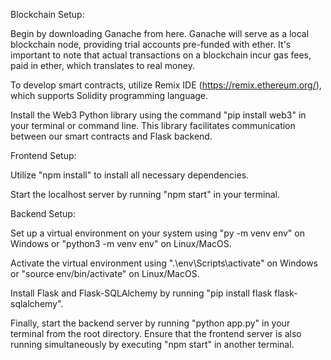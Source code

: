 Blockchain Setup:

Begin by downloading Ganache from here. Ganache will serve as a local blockchain node, providing trial accounts pre-funded with ether. It's important to note that actual transactions on a blockchain incur gas fees, paid in ether, which translates to real money.

To develop smart contracts, utilize Remix IDE (https://remix.ethereum.org/), which supports Solidity programming language.

Install the Web3 Python library using the command "pip install web3" in your terminal or command line. This library facilitates communication between our smart contracts and Flask backend.

Frontend Setup:

Utilize "npm install" to install all necessary dependencies.

Start the localhost server by running "npm start" in your terminal.

Backend Setup:

Set up a virtual environment on your system using "py -m venv env" on Windows or "python3 -m venv env" on Linux/MacOS.

Activate the virtual environment using ".\env\Scripts\activate" on Windows or "source env/bin/activate" on Linux/MacOS.

Install Flask and Flask-SQLAlchemy by running "pip install flask flask-sqlalchemy".

Finally, start the backend server by running "python app.py" in your terminal from the root directory. Ensure that the frontend server is also running simultaneously by executing "npm start" in another terminal.
